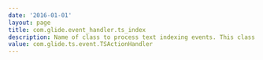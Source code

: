 ```yaml
---
date: '2016-01-01'
layout: page
title: com.glide.event_handler.ts_index
description: Name of class to process text indexing events. This class must implement the IFlushActionHandler interface. 
value: com.glide.ts.event.TSActionHandler 
---
```

